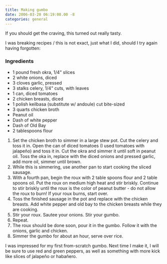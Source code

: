 ```yaml
---
title: Making gumbo
date: 2006-03-20 06:19:00.00 -8
categories: general
---
```

If you should get the craving, this turned out really tasty.

I was breaking recipes / this is not exact, just what I did, should I try again having forgotten:


### Ingredients

* 1 pound fresh okra, 1/4" slices
* 2 white onions, diced
* 3 cloves garlic, pressed
* 3 stalks celery, 1/4" cuts, with leaves
* 1 can, diced tomatoes
* 2 chicken breasts, diced
* 1 polish keilbasa (substitute w/ andoule) cut bite-sized
* 3 quarts chicken broth
* Peanut oil
* Dash of white pepper
* Dash of Old Bay
* 2 tablespoons flour

1. Set the chicken broth to simmer in a large stew pot. Cut the celery and toss it in. Open the can of diced tomatoes (I used tomatoes with jalapeño) and toss it in. Cut the okra and simmer it until soft in peanut oil. Toss the oka in, replace with the diced onions and pressed garlic, add more oil, simmer until brown.
2. While this is simmering, use another pan to start cooking the sliced sausage.
3. With a fourth pan, begin the roux with 2 table spoons flour and 2 table spoons oil. Put the roux on medium high heat and stir briskly. Continue to stir briskly until the roux is the color of peanut butter - do not allow the roux to burn! If your roux burns, start over.
4. Toss the finished sausage in the pot and replace with the chicken breasts. Add white pepper and old bay to the chicken breasts while they are cooking.
5. Stir your roux. Sautee your onions. Stir your gumbo.
6. Repeat.
7. The roux should be done soon, pour it in the gumbo. Follow it with the onions, garlic and chicken.
8. Simmer the gumbo for about an hour, serve over rice.


I was impressed for my first from-scratch gumbo. Next time I make it, I will be sure to use red and green peppers, as well as something with more kick like slices of jalapeño or habañero.
